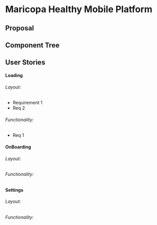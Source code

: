 # Maricopa Healthy Mobile Platform

## Proposal

## Component Tree

## User Stories

#### Loading
###### Layout:
- Requirement 1
- Req 2
###### Functionality:
- Req 1

#### OnBoarding
###### Layout:

###### Functionality:

#### Settings
###### Layout:

###### Functionality:

